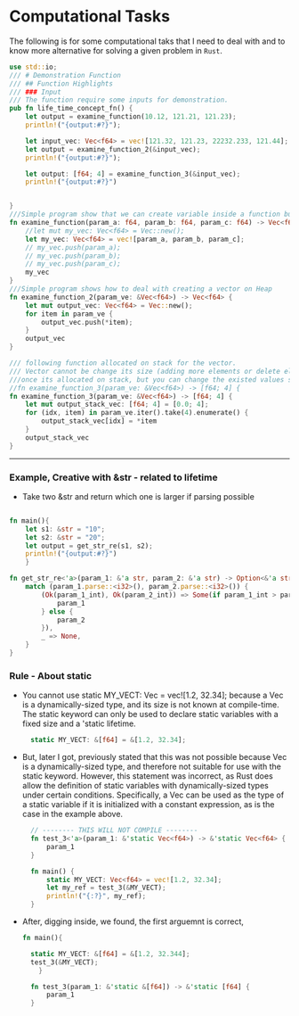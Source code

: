 # Computational Tasks

The following is for some computational taks that I need to deal with and to
know more alternative for solving a given problem in `Rust`.

```rust
use std::io;
/// # Demonstration Function
/// ## Function Highlights
/// ### Input
/// The function require some inputs for demonstration.
pub fn life_time_concept_fn() {
    let output = examine_function(10.12, 121.21, 121.23);
    println!("{output:#?}");

    let input_vec: Vec<f64> = vec![121.32, 121.23, 22232.233, 121.44];
    let output = examine_function_2(&input_vec);
    println!("{output:#?}");

    let output: [f64; 4] = examine_function_3(&input_vec);
    println!("{output:#?}")


}
///Simple program show that we can create variable inside a function but must use ownership rule to return it
fn examine_function(param_a: f64, param_b: f64, param_c: f64) -> Vec<f64> {
    //let mut my_vec: Vec<f64> = Vec::new();
    let my_vec: Vec<f64> = vec![param_a, param_b, param_c];
    // my_vec.push(param_a);
    // my_vec.push(param_b);
    // my_vec.push(param_c);
    my_vec
}
///Simple program shows how to deal with creating a vector on Heap
fn examine_function_2(param_ve: &Vec<f64>) -> Vec<f64> {
    let mut output_vec: Vec<f64> = Vec::new();
    for item in param_ve {
        output_vec.push(*item);
    }
    output_vec
}

/// following function allocated on stack for the vector.
/// Vector cannot be change its size (adding more elements or delete elements)
///once its allocated on stack, but you can change the existed values stored already in this vector on stack
//fn examine_function_3(param_ve: &Vec<f64>) -> [f64; 4] {
fn examine_function_3(param_ve: &Vec<f64>) -> [f64; 4] {
    let mut output_stack_vec: [f64; 4] = [0.0; 4];
    for (idx, item) in param_ve.iter().take(4).enumerate() {
        output_stack_vec[idx] = *item
    }
    output_stack_vec
}
```

---

### Example, Creative with &str - related to lifetime

- Take two &str and return which one is larger if parsing possible

```rust

fn main(){
    let s1: &str = "10";
    let s2: &str = "20";
    let output = get_str_re(s1, s2);
    println!("{output:#?}")
    }

fn get_str_re<'a>(param_1: &'a str, param_2: &'a str) -> Option<&'a str> {
    match (param_1.parse::<i32>(), param_2.parse::<i32>()) {
        (Ok(param_1_int), Ok(param_2_int)) => Some(if param_1_int > param_2_int {
            param_1
        } else {
            param_2
        }),
        _ => None,
    }
}
```

### Rule - About static

- You cannot use static MY_VECT: Vec<f63> = vec![1.2, 32.34]; because a
  Vec<f64> is a dynamically-sized type, and its size is not known at
  compile-time. The static keyword can only be used to declare static variables
  with a fixed size and a 'static lifetime.

  ```rust
    static MY_VECT: &[f64] = &[1.2, 32.34];
  ```

- But, later I got, previously stated that this was not possible because
  Vec<f64> is a dynamically-sized type, and therefore not suitable for use with
  the static keyword. However, this statement was incorrect, as Rust does allow
  the definition of static variables with dynamically-sized types under certain
  conditions. Specifically, a Vec<T> can be used as the type of a static
  variable if it is initialized with a constant expression, as is the case in
  the example above.

  ```rust
    // -------- THIS WILL NOT COMPILE --------
    fn test_3<'a>(param_1: &'static Vec<f64>) -> &'static Vec<f64> {
        param_1
    }

    fn main() {
        static MY_VECT: Vec<f64> = vec![1.2, 32.34];
        let my_ref = test_3(&MY_VECT);
        println!("{:?}", my_ref);
    }

  ```

- After, digging inside, we found, the first arguemnt is correct,

  ```rust
  fn main(){

    static MY_VECT: &[f64] = &[1.2, 32.344];
    test_3(&MY_VECT);
      }

    fn test_3(param_1: &'static &[f64]) -> &'static [f64] {
        param_1
    }
  ```

